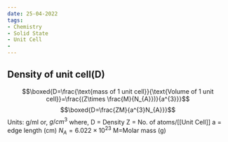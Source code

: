 ```yaml
---
date: 25-04-2022
tags:
- Chemistry
- Solid State
- Unit Cell
- 
---
```

## Density of unit cell(D)
$$\boxed{D=\frac{\text{mass of 1 unit cell}}{\text{Volume of 1 unit cell}}=\frac{(Z\times \frac{M}{N_{A}})}{a^{3}}}$$
$$\boxed{D=\frac{ZM}{a^{3}N_{A}}}$$
Units: g/ml or, $g/cm^{3}$
where,
D = Density 
Z = No. of atoms/[[Unit Cell]] 
a = edge length (cm)
$N_{A}=6.022\times 10^{23}$
M=Molar mass (g)

